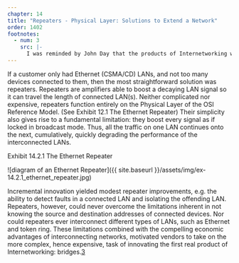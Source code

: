 ```yaml
---
chapter: 14
title: "Repeaters - Physical Layer: Solutions to Extend a Network"
order: 1402
footnotes:
  - num: 3
    src: |-
      I was reminded by John Day that the products of Internetworking were not innovated sequentially because they had known from the beginning. What caused the trajectory was the need to master software engineering, and possibly the propensity to pick “low hanging fruit” – my language.
---
```


If a customer only had Ethernet (CSMA/CD) LANs, and not too many devices connected to them, then the most straightforward solution was repeaters. Repeaters are amplifiers able to boost a decaying LAN signal so it can travel the length of connected LAN(s). Neither complicated nor expensive, repeaters function entirely on the Physical Layer of the OSI Reference Model. (See Exhibit 12.1 The Ethernet Repeater) Their simplicity also gives rise to a fundamental limitation: they boost every signal as if locked in broadcast mode. Thus, all the traffic on one LAN continues onto the next, cumulatively, quickly degrading the performance of the interconnected LANs.

Exhibit 14.2.1 The Ethernet Repeater

![diagram of an Ethernet Repeater]({{ site.baseurl }}/assets/img/ex-14.2.1_ethernet_repeater.jpg)

Incremental innovation yielded modest repeater improvements, e.g. the ability to detect faults in a connected LAN and isolating the offending LAN. Repeaters, however, could never overcome the limitations inherent in not knowing the source and destination addresses of connected devices. Nor could repeaters ever interconnect different types of LANs, such as Ethernet and token ring. These limitations combined with the compelling economic advantages of interconnecting networks, motivated vendors to take on the more complex, hence expensive, task of innovating the first real product of Internetworking: bridges.<a name="fnloc3" href="#fn3">3</a>
